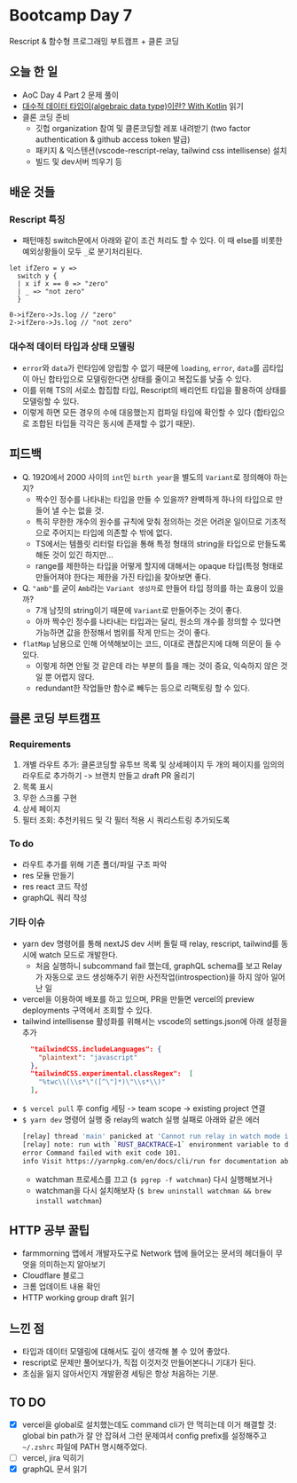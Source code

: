 # Bootcamp Day 7

Rescript & 함수형 프로그래밍 부트캠프 + 클론 코딩 

## 오늘 한 일
- AoC Day 4 Part 2 문제 풀이
- [대수적 데이터 타입이(algebraic data type)이란? With Kotlin](https://green-labs.github.io/algebraic-data-type) 읽기
- 클론 코딩 준비
  - 깃헙 organization 참여 및 클론코딩할 레포 내려받기 (two factor authentication & github access token 발급)
  - 패키지 & 익스텐션(vscode-rescript-relay, tailwind css intellisense) 설치
  - 빌드 및 dev서버 띄우기 등

## 배운 것들

### Rescript 특징
- 패턴매칭 switch문에서 아래와 같이 조건 처리도 할 수 있다. 이 때 else를 비롯한 예외상황들이 모두 `_`로 분기처리된다.
```res
let ifZero = y =>
  switch y {
  | x if x == 0 => "zero"
  | _ => "not zero"
  }

0->ifZero->Js.log // "zero"
2->ifZero->Js.log // "not zero"
```

### 대수적 데이터 타입과 상태 모델링
- `error`와 `data`가 런타임에 양립할 수 없기 때문에 `loading`, `error`, `data`를 곱타입이 아닌 합타입으로 모델링한다면 상태를 줄이고 복잡도를 낮출 수 있다.
- 이를 위해 TS의 서로소 합집합 타입, Rescript의 배리언트 타입을 활용하여 상태를 모델링할 수 있다.
- 이렇게 하면 모든 경우의 수에 대응했는지 컴파일 타임에 확인할 수 있다 (합타입으로 조합된 타입들 각각은 동시에 존재할 수 없기 때문).

## 피드백
- Q. 1920에서 2000 사이의 `int`인 `birth year`을 별도의 `Variant`로 정의해야 하는지? 
  - 짝수인 정수를 나타내는 타입을 만들 수 있을까? 완벽하게 하나의 타입으로 만들어 낼 수는 없을 것. 
  - 특히 무한한 개수의 원수를 규칙에 맞춰 정의하는 것은 어려운 일이므로 기초적으로 주어지는 타입에 의존할 수 밖에 없다.
  - TS에서는 템플릿 리터럴 타입을 통해 특정 형태의 string을 타입으로 만들도록 해둔 것이 있긴 하지만...
  - range를 제한하는 타입을 어떻게 할지에 대해서는 opaque 타입(특정 형태로 만들어져야 한다는 제한을 가진 타입)을 찾아보면 좋다.
- Q. `"amb"`를 굳이 `Amb`라는 `Variant 생성자`로 만들어 타입 정의를 하는 효용이 있을까? 
  - 7개 남짓의 string이기 때문에 `Variant`로 만들어주는 것이 좋다.
  - 아까 짝수인 정수를 나타내는 타입과는 달리, 원소의 개수를 정의할 수 있다면 가능하면 값을 한정해서 범위를 작게 만드는 것이 좋다.
- `flatMap` 남용으로 인해 어색해보이는 코드, 이대로 괜찮은지에 대해 의문이 들 수 있다.
  - 이렇게 하면 안될 것 같은데 라는 부분의 틀을 깨는 것이 중요, 익숙하지 않은 것일 뿐 어렵지 않다.
  - redundant한 작업들만 함수로 빼두는 등으로 리팩토링 할 수 있다.


## 클론 코딩 부트캠프

### Requirements 
1. 개별 라우트 추가: 클론코딩할 유투브 목록 및 상세페이지 두 개의 페이지를 임의의 라우트로 추가하기 -> 브랜치 만들고 draft PR 올리기
2. 목록 표시
3. 무한 스크롤 구현
4. 상세 페이지
5. 필터 조회: 추천키워드 및 각 필터 적용 시 쿼리스트링 추가되도록 

### To do
- 라우트 추가를 위해 기존 폴더/파일 구조 파악
- res 모듈 만들기
- res react 코드 작성
- graphQL 쿼리 작성

### 기타 이슈
- yarn dev 명령어를 통해 nextJS dev 서버 돌릴 때 relay, rescript, tailwind를 동시에 watch 모드로 개발한다.
  - 처음 실행하니 subcommand fail 했는데, graphQL schema를 보고 Relay가 자동으로 코드 생성해주기 위한 사전작업(introspection)을 하지 않아 일어난 일
- vercel을 이용하여 배포를 하고 있으며, PR을 만들면 vercel의 preview deployments 구역에서 조회할 수 있다.
- tailwind intellisense 활성화를 위해서는 vscode의 settings.json에 아래 설정을 추가
  ```json
    "tailwindCSS.includeLanguages": {
      "plaintext": "javascript"
    },
    "tailwindCSS.experimental.classRegex":  [
      "%twc\\(\\s*\"([^\"]*)\"\\s*\\)"
    ],
  ```
- `$ vercel pull` 후 config 세팅 -> team scope -> existing project 연결
- `$ yarn dev` 명령어 실행 중 relay의 watch 실행 실패로 아래와 같은 에러
  ```bash
  [relay] thread 'main' panicked at 'Cannot run relay in watch mode if `watchman` is not available (or explicitly disabled).', crates/relay-compiler/src/main.rs:135:9
  [relay] note: run with `RUST_BACKTRACE=1` environment variable to display a backtrace
  error Command failed with exit code 101.
  info Visit https://yarnpkg.com/en/docs/cli/run for documentation about this command.
  ```
  - watchman 프로세스를 끄고 (`$ pgrep -f watchman`) 다시 실행해보거나
  - watchman을 다시 설치해보자 (`$ brew uninstall watchman && brew install watchman`)

## HTTP 공부 꿀팁
- farmmorning 앱에서 개발자도구로 Network 탭에 들어오는 문서의 헤더들이 무엇을 의미하는지 알아보기
- Cloudflare 블로그
- 크롬 업데이트 내용 확인
- HTTP working group draft 읽기

## 느낀 점
- 타입과 데이터 모델링에 대해서도 깊이 생각해 볼 수 있어 좋았다.
- rescript로 문제만 풀어보다가, 직접 이것저것 만들어본다니 기대가 된다.
- 초심을 잃지 않아서인지 개발환경 세팅은 항상 처음하는 기분. 

## TO DO
- [x] vercel을 global로 설치했는데도 command cli가 안 먹히는데 이거 해결할 것: global bin path가 잘 안 잡혀서 그런 문제여서 config prefix를 설정해주고 `~/.zshrc` 파일에 PATH 명시해주었다.
- [ ] vercel, jira 익히기
- [x] graphQL 문서 읽기
